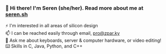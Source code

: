 ### 👋 Hi there! I'm Seren (she/her). Read more about me at [seren.sh](https://seren.sh)

⚡ I'm interested in all areas of silicon design  
📫 I can be reached easily through email, pro@zpar.ky  
💬 Ask me about keyboards, server & computer hardware, or video editing!  
⌨️ Skills in C, Java, Python, and C++
